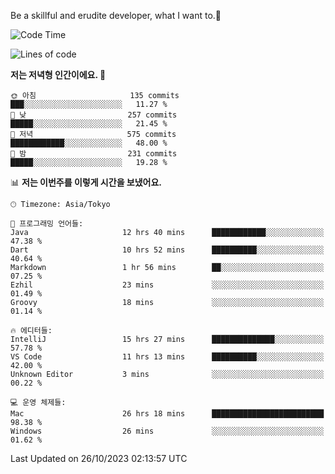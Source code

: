 Be a skillful and erudite developer, what I want to.👶

<!--START_SECTION:waka-->
![Code Time](http://img.shields.io/badge/Code%20Time-27%20hrs%2016%20mins-blue)

![Lines of code](https://img.shields.io/badge/%EC%A0%80%EB%8A%94%20%EC%97%AC%ED%83%9C%EA%B9%8C%EC%A7%80%20-578.0%20thousand%20%EC%A4%84%EC%9D%98%20%EC%BD%94%EB%93%9C%EB%A5%BC%20%EC%9E%91%EC%84%B1%ED%96%88%EC%96%B4%EC%9A%94.-blue)

**저는 저녁형 인간이에요. 🦉** 

```text
🌞 아침                     135 commits         ███░░░░░░░░░░░░░░░░░░░░░░   11.27 % 
🌆 낮　                     257 commits         █████░░░░░░░░░░░░░░░░░░░░   21.45 % 
🌃 저녁                     575 commits         ████████████░░░░░░░░░░░░░   48.00 % 
🌙 밤　                     231 commits         █████░░░░░░░░░░░░░░░░░░░░   19.28 % 
```


📊 **저는 이번주를 이렇게 시간을 보냈어요.** 

```text
🕑︎ Timezone: Asia/Tokyo

💬 프로그래밍 언어들: 
Java                     12 hrs 40 mins      ████████████░░░░░░░░░░░░░   47.38 % 
Dart                     10 hrs 52 mins      ██████████░░░░░░░░░░░░░░░   40.64 % 
Markdown                 1 hr 56 mins        ██░░░░░░░░░░░░░░░░░░░░░░░   07.25 % 
Ezhil                    23 mins             ░░░░░░░░░░░░░░░░░░░░░░░░░   01.49 % 
Groovy                   18 mins             ░░░░░░░░░░░░░░░░░░░░░░░░░   01.14 % 

🔥 에디터들: 
IntelliJ                 15 hrs 27 mins      ██████████████░░░░░░░░░░░   57.78 % 
VS Code                  11 hrs 13 mins      ██████████░░░░░░░░░░░░░░░   42.00 % 
Unknown Editor           3 mins              ░░░░░░░░░░░░░░░░░░░░░░░░░   00.22 % 

💻 운영 체제들: 
Mac                      26 hrs 18 mins      █████████████████████████   98.38 % 
Windows                  26 mins             ░░░░░░░░░░░░░░░░░░░░░░░░░   01.62 % 
```


 Last Updated on 26/10/2023 02:13:57 UTC
<!--END_SECTION:waka-->
